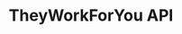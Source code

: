 ---
schema: default
title: TheyWorkForYou API
organization: mySociety
notes: >-
  Explore TheyWorkForYou's information on UK Politicians, parliamentary debates,
  written answers, and written ministerial statements. 
resources:
  - name: TheyWorkForYou API
    url: 'https://www.theyworkforyou.com/api/'
    format: api
  - name: Python Bindings
    url: 'https://code.google.com/archive/p/twfython/'
    format: binding
license: ''
category:
  - People
  - APIs
  - United Kingdom
  - '#GE2017'
maintainer: mySociety
maintainer_email: ''
last_modified: ''
more_info: ''
---